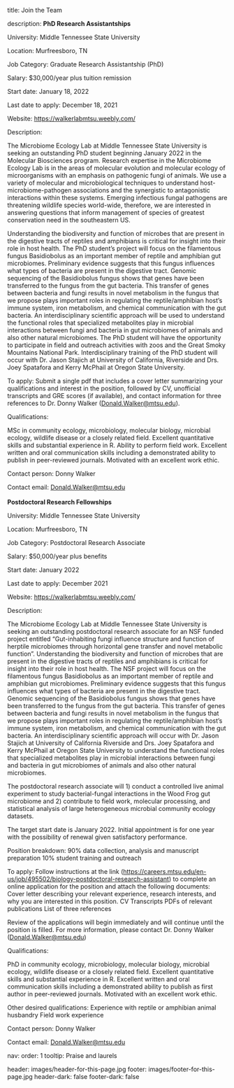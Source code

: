 title: Join the Team

description:
**PhD Research Assistantships**

University: Middle Tennessee State University

Location: Murfreesboro, TN

Job Category: Graduate Research Assistantship (PhD)

Salary: $30,000/year plus tuition remission

Start date: January 18, 2022

Last date to apply: December 18, 2021

Website: https://walkerlabmtsu.weebly.com/

Description:

The Microbiome Ecology Lab at Middle Tennessee State University is seeking an outstanding PhD student beginning January 2022 in the Molecular Biosciences program. Research expertise in the Microbiome Ecology Lab is in the areas of molecular evolution and molecular ecology of microorganisms with an emphasis on pathogenic fungi of animals. We use a variety of molecular and microbiological techniques to understand host-microbiome-pathogen associations and the synergistic to antagonistic interactions within these systems. Emerging infectious fungal pathogens are threatening wildlife species world-wide, therefore, we are interested in answering questions that inform management of species of greatest conservation need in the southeastern US. 

Understanding the biodiversity and function of microbes that are present in the digestive tracts of reptiles and amphibians is critical for insight into their role in host health. The PhD student’s project will focus on the filamentous fungus Basidiobolus as an important member of reptile and amphibian gut microbiomes. Preliminary evidence suggests that this fungus influences what types of bacteria are present in the digestive tract. Genomic sequencing of the Basidiobolus fungus shows that genes have been transferred to the fungus from the gut bacteria. This transfer of genes between bacteria and fungi results in novel metabolism in the fungus that we propose plays important roles in regulating the reptile/amphibian host’s immune system, iron metabolism, and chemical communication with the gut bacteria. An interdisciplinary scientific approach will be used to understand the functional roles that specialized metabolites play in microbial interactions between fungi and bacteria in gut microbiomes of animals and also other natural microbiomes. The PhD student will have the opportunity to participate in field and outreach activities with zoos and the Great Smoky Mountains National Park. Interdisciplinary training of the PhD student will occur with Dr. Jason Stajich at University of California, Riverside and Drs. Joey Spatafora and Kerry McPhail at Oregon State University.  

To apply: Submit a single pdf that includes a cover letter summarizing your qualifications and interest in the position, followed by CV, unofficial transcripts and GRE scores (if available), and contact information for three references to Dr. Donny Walker (Donald.Walker@mtsu.edu).

Qualifications:

MSc in community ecology, microbiology, molecular biology, microbial ecology, wildlife disease or a closely related field.
Excellent quantitative skills and substantial experience in R.
Ability to perform field work.
Excellent written and oral communication skills including a demonstrated ability to publish in peer-reviewed journals. 
Motivated with an excellent work ethic.

Contact person: Donny Walker

Contact email: Donald.Walker@mtsu.edu
<br>
<br>
**Postdoctoral Research Fellowships**

University: Middle Tennessee State University

Location: Murfreesboro, TN

Job Category: Postdoctoral Research Associate 

Salary: $50,000/year plus benefits 

Start date: January 2022

Last date to apply: December 2021

Website: https://walkerlabmtsu.weebly.com/

Description:

The Microbiome Ecology Lab at Middle Tennessee State University is seeking an outstanding postdoctoral research associate for an NSF funded project entitled “Gut-inhabiting fungi influence structure and function of herptile microbiomes through horizontal gene transfer and novel metabolic function”. Understanding the biodiversity and function of microbes that are present in the digestive tracts of reptiles and amphibians is critical for insight into their role in host health. The NSF project will focus on the filamentous fungus Basidiobolus as an important member of reptile and amphibian gut microbiomes. Preliminary evidence suggests that this fungus influences what types of bacteria are present in the digestive tract. Genomic sequencing of the Basidiobolus fungus shows that genes have been transferred to the fungus from the gut bacteria. This transfer of genes between bacteria and fungi results in novel metabolism in the fungus that we propose plays important roles in regulating the reptile/amphibian host’s immune system, iron metabolism, and chemical communication with the gut bacteria. An interdisciplinary scientific approach will occur with Dr. Jason Stajich at University of California Riverside and Drs. Joey Spatafora and Kerry McPhail at Oregon State University to understand the functional roles that specialized metabolites play in microbial interactions between fungi and bacteria in gut microbiomes of animals and also other natural microbiomes. 

The postdoctoral research associate will 1) conduct a controlled live animal experiment to study bacterial-fungal interactions in the Wood Frog gut microbiome and 2) contribute to field work, molecular processing, and statistical analysis of large heterogeneous microbial community ecology datasets. 

The target start date is January 2022. Initial appointment is for one year with the possibility of renewal given satisfactory performance.

Position breakdown: 
90% data collection, analysis and manuscript preparation
10% student training and outreach

To apply: 
Follow instructions at the link (https://careers.mtsu.edu/en-us/job/495502/biology-postdoctoral-research-assistant) to complete an online application for the position and attach the following documents:
Cover letter describing your relevant experience, research interests, and why you are interested in this position.
CV
Transcripts
PDFs of relevant publications
List of three references

Review of the applications will begin immediately and will continue until the position is filled. For more information, please contact Dr. Donny Walker (Donald.Walker@mtsu.edu)

Qualifications:

PhD in community ecology, microbiology, molecular biology, microbial ecology, wildlife disease or a closely related field.
Excellent quantitative skills and substantial experience in R.
Excellent written and oral communication skills including a demonstrated ability to publish as first author in peer-reviewed journals. 
Motivated with an excellent work ethic.

Other desired qualifications:
Experience with reptile or amphibian animal husbandry
Field work experience 

Contact person: Donny Walker

Contact email: Donald.Walker@mtsu.edu

nav:
  order: 1
  tooltip: Praise and laurels

header: images/header-for-this-page.jpg
footer: images/footer-for-this-page.jpg
header-dark: false
footer-dark: false

